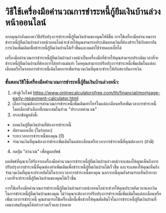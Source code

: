 วิธีใช้เครื่องมือคำนวณการชำระหนี้กู้ยืมเงินบ้านล่วงหน้าออนไลน์
==============================================================

หากคุณกำลังมองหาวิธีปรับปรุงการชำระหนี้กู้ยืมเงินบ้านของคุณให้ดีขึ้น การใช้เครื่องมือคำนวณการชำระหนี้กู้ยืมเงินบ้านล่วงหน้าออนไลน์จะช่วยให้คุณสามารถประเมินยอดเงินที่ต้องชำระให้กับสถาบันการเงินเพิ่มเติมเพื่อชำระหนี้กู้ยืมเงินบ้านได้เร็วขึ้นและลดค่าใช้จ่ายดอกเบี้ยได้

เครื่องมือคำนวณการชำระหนี้กู้ยืมเงินบ้านล่วงหน้าเป็นเครื่องมือที่ช่วยให้คุณสามารถประเมินเวลาที่จะชำระหนี้กู้ยืมเงินบ้านที่ต้องการได้อย่างแม่นยำ โดยคุณสามารถปรับปรุงการชำระหนี้เพิ่มเติมในแต่ละเดือนหรือในรอบการชำระหนี้เดิมโดยการเพิ่มจำนวนเงินที่คุณจะชำระให้กับสถาบันการเงิน

### ขั้นตอนวิธีใช้เครื่องมือคำนวณการชำระหนี้กู้ยืมเงินบ้านล่วงหน้า:

1. เข้าสู่เว็บไซต์ <https://www.onlinecalculatorsfree.com/th/financial/mortgage-early-repayment-calculator.html>
2. เลือกว่าคุณต้องการคำนวณการชำระหนี้เพิ่มเติมเท่าไหร่ในแต่ละเดือนหรือเพิ่มเวลาการชำระหนี้โดยเลือกตัวเลือกที่เหมาะสมในส่วน "ประเภทคำนวณ"
3. กรอกข้อมูลดังนี้:

- ยอดเงินกู้ยืมเงินบ้านที่ต้องการชำระหนี้
- อัตราดอกเบี้ย (ในร้อยละ)
- ระยะเวลาการชำระหนี้ของคุณ (ปี)
- จำนวนเงินที่คุณต้องการชำระเพิ่มเติมในแต่ละเดือนหรือเวลาการชำระหนี้ที่คุณต้องการ (ถ้ามี)

4. กดปุ่ม "คำนวณ" เพื่อดูผลลัพธ์

ผลลัพธ์ที่คุณจะได้รับจากเครื่องมือคำนวณการชำระหนี้กู้ยืมเงินบ้านล่วงหน้าจะแสดงให้คุณเห็นถึงการปรับปรุงการชำระหนี้ที่คุณต้องทำเพิ่มเติมเพื่อชำระหนี้กู้ยืมเงินบ้านได้เร็วขึ้น และจะแสดงให้คุณเห็นถึงจำนวนเงินที่คุณจะประหยัดได้ในระยะเวลาการชำระหนี้ของคุณ นอกจากนี้คุณยังสามารถเห็นถึงระยะเวลาที่จะชำระหนี้กู้ยืมเงินบ้านของคุณได้เร็วขึ้น

การใช้เครื่องมือคำนวณการชำระหนี้กู้ยืมเงินบ้านล่วงหน้าออนไลน์จะช่วยให้คุณประหยัดเวลาและเงินในการชำระหนี้กู้ยืมเงินบ้านของคุณ ไม่ว่าคุณจะต้องการปรับปรุงการชำระหนี้เพิ่มเติมในแต่ละเดือนหรือเพิ่มเวลาการชำระหนี้ คุณสามารถใช้เครื่องมือนี้เพื่อช่วยให้คุณตัดสินใจในการชำระหนี้กู้ยืมเงินบ้านที่เหมาะสมกับคุณได้อย่างรวดเร็วและง่ายดาย